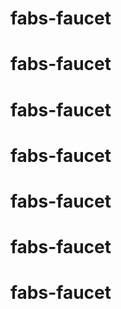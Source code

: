 # fabs-faucet

# fabs-faucet

# fabs-faucet

# fabs-faucet

# fabs-faucet

# fabs-faucet

# fabs-faucet
